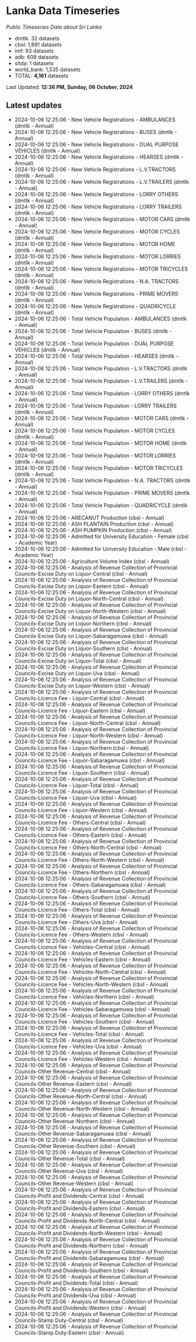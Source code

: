 # Lanka Data Timeseries
*Public Timeseries Data about Sri Lanka*

* dmtlk: 32 datasets
* cbsl: 1,891 datasets
* imf: 93 datasets
* adb: 609 datasets
* sltda: 1 datasets
* world_bank: 1,535 datasets
* TOTAL: **4,161** datasets

Last Updated: **12:36 PM, Sunday, 06 October, 2024**

## Latest updates

* 2024-10-06 12:25:06 - New Vehicle Registrations - AMBULANCES (dmtlk - Annual)
* 2024-10-06 12:25:06 - New Vehicle Registrations - BUSES (dmtlk - Annual)
* 2024-10-06 12:25:06 - New Vehicle Registrations - DUAL PURPOSE VEHICLES (dmtlk - Annual)
* 2024-10-06 12:25:06 - New Vehicle Registrations - HEARSES (dmtlk - Annual)
* 2024-10-06 12:25:06 - New Vehicle Registrations - L.V.TRACTORS (dmtlk - Annual)
* 2024-10-06 12:25:06 - New Vehicle Registrations - L.V.TRAILERS (dmtlk - Annual)
* 2024-10-06 12:25:06 - New Vehicle Registrations - LORRY OTHERS (dmtlk - Annual)
* 2024-10-06 12:25:06 - New Vehicle Registrations - LORRY TRAILERS (dmtlk - Annual)
* 2024-10-06 12:25:06 - New Vehicle Registrations - MOTOR CARS (dmtlk - Annual)
* 2024-10-06 12:25:06 - New Vehicle Registrations - MOTOR CYCLES (dmtlk - Annual)
* 2024-10-06 12:25:06 - New Vehicle Registrations - MOTOR HOME (dmtlk - Annual)
* 2024-10-06 12:25:06 - New Vehicle Registrations - MOTOR LORRIES (dmtlk - Annual)
* 2024-10-06 12:25:06 - New Vehicle Registrations - MOTOR TRICYCLES (dmtlk - Annual)
* 2024-10-06 12:25:06 - New Vehicle Registrations - N.A. TRACTORS (dmtlk - Annual)
* 2024-10-06 12:25:06 - New Vehicle Registrations - PRIME MOVERS (dmtlk - Annual)
* 2024-10-06 12:25:06 - New Vehicle Registrations - QUADRICYCLE (dmtlk - Annual)
* 2024-10-06 12:25:06 - Total Vehicle Population - AMBULANCES (dmtlk - Annual)
* 2024-10-06 12:25:06 - Total Vehicle Population - BUSES (dmtlk - Annual)
* 2024-10-06 12:25:06 - Total Vehicle Population - DUAL PURPOSE VEHICLES (dmtlk - Annual)
* 2024-10-06 12:25:06 - Total Vehicle Population - HEARSES (dmtlk - Annual)
* 2024-10-06 12:25:06 - Total Vehicle Population - L.V.TRACTORS (dmtlk - Annual)
* 2024-10-06 12:25:06 - Total Vehicle Population - L.V.TRAILERS (dmtlk - Annual)
* 2024-10-06 12:25:06 - Total Vehicle Population - LORRY OTHERS (dmtlk - Annual)
* 2024-10-06 12:25:06 - Total Vehicle Population - LORRY TRAILERS (dmtlk - Annual)
* 2024-10-06 12:25:06 - Total Vehicle Population - MOTOR CARS (dmtlk - Annual)
* 2024-10-06 12:25:06 - Total Vehicle Population - MOTOR CYCLES (dmtlk - Annual)
* 2024-10-06 12:25:06 - Total Vehicle Population - MOTOR HOME (dmtlk - Annual)
* 2024-10-06 12:25:06 - Total Vehicle Population - MOTOR LORRIES (dmtlk - Annual)
* 2024-10-06 12:25:06 - Total Vehicle Population - MOTOR TRICYCLES (dmtlk - Annual)
* 2024-10-06 12:25:06 - Total Vehicle Population - N.A. TRACTORS (dmtlk - Annual)
* 2024-10-06 12:25:06 - Total Vehicle Population - PRIME MOVERS (dmtlk - Annual)
* 2024-10-06 12:25:06 - Total Vehicle Population - QUADRICYCLE (dmtlk - Annual)
* 2024-10-06 12:25:06 - ARECANUT Production (cbsl - Annual)
* 2024-10-06 12:25:06 - ASH PLANTAIN Production (cbsl - Annual)
* 2024-10-06 12:25:06 - ASH PUMPKIN Production (cbsl - Annual)
* 2024-10-06 12:25:06 - Admitted for University Education - Female (cbsl - Academic Year)
* 2024-10-06 12:25:06 - Admitted for University Education - Male (cbsl - Academic Year)
* 2024-10-06 12:25:06 - Agriculture Volume Index (cbsl - Annual)
* 2024-10-06 12:25:06 - Analysis of Revenue Collection of Provincial Councils-Excise Duty on Liquor-Central (cbsl - Annual)
* 2024-10-06 12:25:06 - Analysis of Revenue Collection of Provincial Councils-Excise Duty on Liquor-Eastern (cbsl - Annual)
* 2024-10-06 12:25:06 - Analysis of Revenue Collection of Provincial Councils-Excise Duty on Liquor-North-Central (cbsl - Annual)
* 2024-10-06 12:25:06 - Analysis of Revenue Collection of Provincial Councils-Excise Duty on Liquor-North-Western (cbsl - Annual)
* 2024-10-06 12:25:06 - Analysis of Revenue Collection of Provincial Councils-Excise Duty on Liquor-Northern (cbsl - Annual)
* 2024-10-06 12:25:06 - Analysis of Revenue Collection of Provincial Councils-Excise Duty on Liquor-Sabaragamuwa (cbsl - Annual)
* 2024-10-06 12:25:06 - Analysis of Revenue Collection of Provincial Councils-Excise Duty on Liquor-Southern (cbsl - Annual)
* 2024-10-06 12:25:06 - Analysis of Revenue Collection of Provincial Councils-Excise Duty on Liquor-Total (cbsl - Annual)
* 2024-10-06 12:25:06 - Analysis of Revenue Collection of Provincial Councils-Excise Duty on Liquor-Uva (cbsl - Annual)
* 2024-10-06 12:25:06 - Analysis of Revenue Collection of Provincial Councils-Excise Duty on Liquor-Western (cbsl - Annual)
* 2024-10-06 12:25:06 - Analysis of Revenue Collection of Provincial Councils-Licence Fee - Liquor-Central (cbsl - Annual)
* 2024-10-06 12:25:06 - Analysis of Revenue Collection of Provincial Councils-Licence Fee - Liquor-Eastern (cbsl - Annual)
* 2024-10-06 12:25:06 - Analysis of Revenue Collection of Provincial Councils-Licence Fee - Liquor-North-Central (cbsl - Annual)
* 2024-10-06 12:25:06 - Analysis of Revenue Collection of Provincial Councils-Licence Fee - Liquor-North-Western (cbsl - Annual)
* 2024-10-06 12:25:06 - Analysis of Revenue Collection of Provincial Councils-Licence Fee - Liquor-Northern (cbsl - Annual)
* 2024-10-06 12:25:06 - Analysis of Revenue Collection of Provincial Councils-Licence Fee - Liquor-Sabaragamuwa (cbsl - Annual)
* 2024-10-06 12:25:06 - Analysis of Revenue Collection of Provincial Councils-Licence Fee - Liquor-Southern (cbsl - Annual)
* 2024-10-06 12:25:06 - Analysis of Revenue Collection of Provincial Councils-Licence Fee - Liquor-Total (cbsl - Annual)
* 2024-10-06 12:25:06 - Analysis of Revenue Collection of Provincial Councils-Licence Fee - Liquor-Uva (cbsl - Annual)
* 2024-10-06 12:25:06 - Analysis of Revenue Collection of Provincial Councils-Licence Fee - Liquor-Western (cbsl - Annual)
* 2024-10-06 12:25:06 - Analysis of Revenue Collection of Provincial Councils-Licence Fee - Others-Central (cbsl - Annual)
* 2024-10-06 12:25:06 - Analysis of Revenue Collection of Provincial Councils-Licence Fee - Others-Eastern (cbsl - Annual)
* 2024-10-06 12:25:06 - Analysis of Revenue Collection of Provincial Councils-Licence Fee - Others-North-Central (cbsl - Annual)
* 2024-10-06 12:25:06 - Analysis of Revenue Collection of Provincial Councils-Licence Fee - Others-North-Western (cbsl - Annual)
* 2024-10-06 12:25:06 - Analysis of Revenue Collection of Provincial Councils-Licence Fee - Others-Northern (cbsl - Annual)
* 2024-10-06 12:25:06 - Analysis of Revenue Collection of Provincial Councils-Licence Fee - Others-Sabaragamuwa (cbsl - Annual)
* 2024-10-06 12:25:06 - Analysis of Revenue Collection of Provincial Councils-Licence Fee - Others-Southern (cbsl - Annual)
* 2024-10-06 12:25:06 - Analysis of Revenue Collection of Provincial Councils-Licence Fee - Others-Total (cbsl - Annual)
* 2024-10-06 12:25:06 - Analysis of Revenue Collection of Provincial Councils-Licence Fee - Others-Uva (cbsl - Annual)
* 2024-10-06 12:25:06 - Analysis of Revenue Collection of Provincial Councils-Licence Fee - Others-Western (cbsl - Annual)
* 2024-10-06 12:25:06 - Analysis of Revenue Collection of Provincial Councils-Licence Fee - Vehicles-Central (cbsl - Annual)
* 2024-10-06 12:25:06 - Analysis of Revenue Collection of Provincial Councils-Licence Fee - Vehicles-Eastern (cbsl - Annual)
* 2024-10-06 12:25:06 - Analysis of Revenue Collection of Provincial Councils-Licence Fee - Vehicles-North-Central (cbsl - Annual)
* 2024-10-06 12:25:06 - Analysis of Revenue Collection of Provincial Councils-Licence Fee - Vehicles-North-Western (cbsl - Annual)
* 2024-10-06 12:25:06 - Analysis of Revenue Collection of Provincial Councils-Licence Fee - Vehicles-Northern (cbsl - Annual)
* 2024-10-06 12:25:06 - Analysis of Revenue Collection of Provincial Councils-Licence Fee - Vehicles-Sabaragamuwa (cbsl - Annual)
* 2024-10-06 12:25:06 - Analysis of Revenue Collection of Provincial Councils-Licence Fee - Vehicles-Southern (cbsl - Annual)
* 2024-10-06 12:25:06 - Analysis of Revenue Collection of Provincial Councils-Licence Fee - Vehicles-Total (cbsl - Annual)
* 2024-10-06 12:25:06 - Analysis of Revenue Collection of Provincial Councils-Licence Fee - Vehicles-Uva (cbsl - Annual)
* 2024-10-06 12:25:06 - Analysis of Revenue Collection of Provincial Councils-Licence Fee - Vehicles-Western (cbsl - Annual)
* 2024-10-06 12:25:06 - Analysis of Revenue Collection of Provincial Councils-Other Revenue-Central (cbsl - Annual)
* 2024-10-06 12:25:06 - Analysis of Revenue Collection of Provincial Councils-Other Revenue-Eastern (cbsl - Annual)
* 2024-10-06 12:25:06 - Analysis of Revenue Collection of Provincial Councils-Other Revenue-North-Central (cbsl - Annual)
* 2024-10-06 12:25:06 - Analysis of Revenue Collection of Provincial Councils-Other Revenue-North-Western (cbsl - Annual)
* 2024-10-06 12:25:06 - Analysis of Revenue Collection of Provincial Councils-Other Revenue-Northern (cbsl - Annual)
* 2024-10-06 12:25:06 - Analysis of Revenue Collection of Provincial Councils-Other Revenue-Sabaragamuwa (cbsl - Annual)
* 2024-10-06 12:25:06 - Analysis of Revenue Collection of Provincial Councils-Other Revenue-Southern (cbsl - Annual)
* 2024-10-06 12:25:06 - Analysis of Revenue Collection of Provincial Councils-Other Revenue-Total (cbsl - Annual)
* 2024-10-06 12:25:06 - Analysis of Revenue Collection of Provincial Councils-Other Revenue-Uva (cbsl - Annual)
* 2024-10-06 12:25:06 - Analysis of Revenue Collection of Provincial Councils-Other Revenue-Western (cbsl - Annual)
* 2024-10-06 12:25:06 - Analysis of Revenue Collection of Provincial Councils-Profit and Dividends-Central (cbsl - Annual)
* 2024-10-06 12:25:06 - Analysis of Revenue Collection of Provincial Councils-Profit and Dividends-Eastern (cbsl - Annual)
* 2024-10-06 12:25:06 - Analysis of Revenue Collection of Provincial Councils-Profit and Dividends-North-Central (cbsl - Annual)
* 2024-10-06 12:25:06 - Analysis of Revenue Collection of Provincial Councils-Profit and Dividends-North-Western (cbsl - Annual)
* 2024-10-06 12:25:06 - Analysis of Revenue Collection of Provincial Councils-Profit and Dividends-Northern (cbsl - Annual)
* 2024-10-06 12:25:06 - Analysis of Revenue Collection of Provincial Councils-Profit and Dividends-Sabaragamuwa (cbsl - Annual)
* 2024-10-06 12:25:06 - Analysis of Revenue Collection of Provincial Councils-Profit and Dividends-Southern (cbsl - Annual)
* 2024-10-06 12:25:06 - Analysis of Revenue Collection of Provincial Councils-Profit and Dividends-Total (cbsl - Annual)
* 2024-10-06 12:25:06 - Analysis of Revenue Collection of Provincial Councils-Profit and Dividends-Uva (cbsl - Annual)
* 2024-10-06 12:25:06 - Analysis of Revenue Collection of Provincial Councils-Profit and Dividends-Western (cbsl - Annual)
* 2024-10-06 12:25:06 - Analysis of Revenue Collection of Provincial Councils-Stamp Duty-Central (cbsl - Annual)
* 2024-10-06 12:25:06 - Analysis of Revenue Collection of Provincial Councils-Stamp Duty-Eastern (cbsl - Annual)